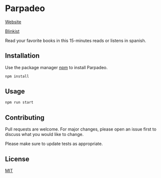 # Parpadeo

[Website](https://faustopereyra.com)

[Blinkist](https://www.blinkist.com/)

Read your favorite books in this 15-minutes reads or listens in spanish.



## Installation

Use the package manager [npm](https://www.npmjs.com/) to install Parpadeo.

```bash
npm install 
```

## Usage

```bash
npm run start
```

## Contributing
Pull requests are welcome. For major changes, please open an issue first to discuss what you would like to change.

Please make sure to update tests as appropriate.

## License
[MIT](https://choosealicense.com/licenses/mit/)

